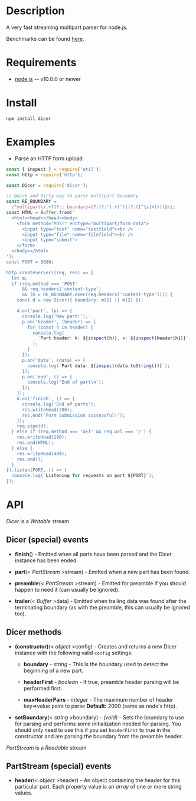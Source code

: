 
Description
===========

A very fast streaming multipart parser for node.js.

Benchmarks can be found [here](https://github.com/mscdex/dicer/wiki/Benchmarks).


Requirements
============

* [node.js](http://nodejs.org/) -- v10.0.0 or newer


Install
============

    npm install dicer


Examples
========

* Parse an HTTP form upload

```js
const { inspect } = require('util');
const http = require('http');

const Dicer = require('dicer');

// Quick and dirty way to parse multipart boundary
const RE_BOUNDARY =
  /^multipart\/.+?(?:; boundary=(?:(?:"(.+)")|(?:([^\s]+))))$/i;
const HTML = Buffer.from(`
  <html><head></head><body>
    <form method="POST" enctype="multipart/form-data">
      <input type="text" name="textfield"><br />
      <input type="file" name="filefield"><br />
      <input type="submit">
    </form>
  </body></html>
');
const PORT = 8080;

http.createServer((req, res) => {
  let m;
  if (req.method === 'POST'
      && req.headers['content-type']
      && (m = RE_BOUNDARY.exec(req.headers['content-type']))) {
    const d = new Dicer({ boundary: m[1] || m[2] });

    d.on('part', (p) => {
      console.log('New part!');
      p.on('header', (header) => {
        for (const h in header) {
          console.log(
            `Part header: k: ${inspect(h)}, v: ${inspect(header[h])}`
          );
        }
      });
      p.on('data', (data) => {
        console.log(`Part data: ${inspect(data.toString())}`);
      });
      p.on('end', () => {
        console.log('End of part\n');
      });
    });
    d.on('finish', () => {
      console.log('End of parts');
      res.writeHead(200);
      res.end('Form submission successful!');
    });
    req.pipe(d);
  } else if (req.method === 'GET' && req.url === '/') {
    res.writeHead(200);
    res.end(HTML);
  } else {
    res.writeHead(404);
    res.end();
  }
}).listen(PORT, () => {
  console.log(`Listening for requests on port ${PORT}`);
});
```


API
===

_Dicer_ is a _Writable_ stream

Dicer (special) events
----------------------

* **finish**() - Emitted when all parts have been parsed and the Dicer instance has been ended.

* **part**(< _PartStream_ >stream) - Emitted when a new part has been found.

* **preamble**(< _PartStream_ >stream) - Emitted for preamble if you should happen to need it (can usually be ignored).

* **trailer**(< _Buffer_ >data) - Emitted when trailing data was found after the terminating boundary (as with the preamble, this can usually be ignored too).


Dicer methods
-------------

* **(constructor)**(< _object_ >config) - Creates and returns a new Dicer instance with the following valid `config` settings:

    * **boundary** - _string_ - This is the boundary used to detect the beginning of a new part.

    * **headerFirst** - _boolean_ - If true, preamble header parsing will be performed first.

    * **maxHeaderPairs** - _integer_ - The maximum number of header key=>value pairs to parse **Default:** 2000 (same as node's http).

* **setBoundary**(< _string_ >boundary) - _(void)_ - Sets the boundary to use for parsing and performs some initialization needed for parsing. You should only need to use this if you set `headerFirst` to true in the constructor and are parsing the boundary from the preamble header.



_PartStream_ is a _Readable_ stream

PartStream (special) events
---------------------------

* **header**(< _object_ >header) - An object containing the header for this particular part. Each property value is an _array_ of one or more string values.
